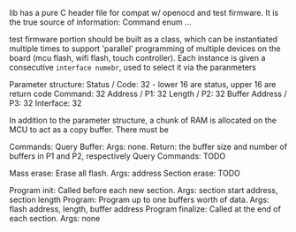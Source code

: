 lib has a pure C header file for compat w/ openocd and test firmware. It is the true source of information:
Command enum
...


test firmware portion should be built as a class, which can be instantiated multiple times to support 'parallel' programming of multiple devices
on the board (mcu flash, wifi flash, touch controller). Each instance is given a consecutive `interface numebr`, used to select it via the paranmeters


Parameter structure:
Status / Code: 32 -  lower 16 are status, upper 16 are return code
Command: 32
Address / P1: 32
Length / P2: 32
Buffer Address / P3: 32
Interface: 32

In addition to the parameter structure, a chunk of RAM is allocated on the MCU to act as a copy buffer. There must be


Commands:
Query Buffer: Args: none. Return: the buffer size and number of buffers in P1 and P2, respectively
Query Commands: TODO

Mass erase: Erase all flash. Args: address
Section erase: TODO

Program init: Called before each new section. Args: section start address, section length
Program: Program up to one buffers worth of data. Args: flash address, length, buffer address
Program finalize: Called at the end of each section. Args: none 
 
